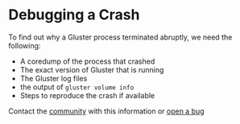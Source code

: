 Debugging a Crash
=================

To find out why a Gluster process terminated abruptly, we need the following:

* A coredump of the process that crashed
* The exact version of Gluster that is running
* The Gluster log files
* the output of `gluster volume info`
* Steps to reproduce the crash if available


Contact the [community](https://www.gluster.org/community/) with this information or [open a bug](https://bugzilla.redhat.com/enter_bug.cgi?product=GlusterFS)
